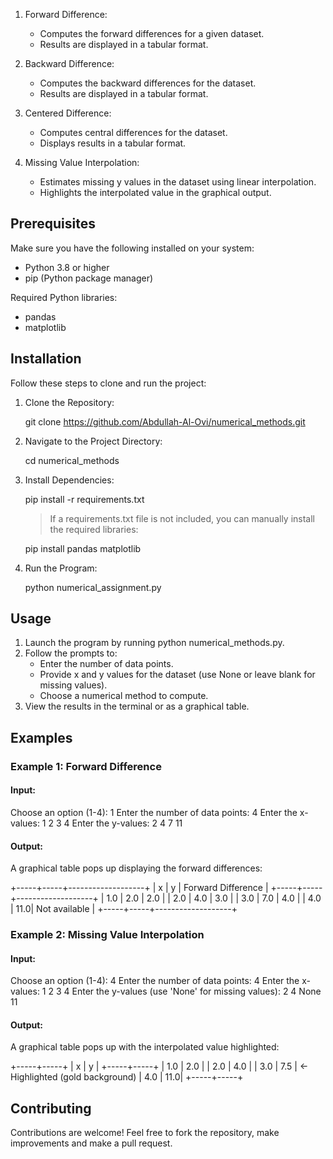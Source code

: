 

1. Forward Difference:

   - Computes the forward differences for a given dataset.
   - Results are displayed in a tabular format.

2. Backward Difference:

   - Computes the backward differences for the dataset.
   - Results are displayed in a tabular format.

3. Centered Difference:

   - Computes central differences for the dataset.
   - Displays results in a tabular format.

4. Missing Value Interpolation:

   - Estimates missing y values in the dataset using linear interpolation.
   - Highlights the interpolated value in the graphical output.

## Prerequisites

Make sure you have the following installed on your system:

- Python 3.8 or higher
- pip (Python package manager)

Required Python libraries:

- pandas
- matplotlib

## Installation

Follow these steps to clone and run the project:

1. Clone the Repository:

  
   git clone https://github.com/Abdullah-Al-Ovi/numerical_methods.git
   
2. Navigate to the Project Directory:

  
   cd numerical_methods
   
3. Install Dependencies:

  
   pip install -r requirements.txt
   
   > If a requirements.txt file is not included, you can manually install the required libraries:

  
   pip install pandas matplotlib
   
4. Run the Program:

  
   python numerical_assignment.py
   
## Usage

1. Launch the program by running python numerical_methods.py.
2. Follow the prompts to:
   - Enter the number of data points.
   - Provide x and y values for the dataset (use None or leave blank for missing values).
   - Choose a numerical method to compute.
3. View the results in the terminal or as a graphical table.

## Examples

### Example 1: Forward Difference

#### Input:

Choose an option (1-4): 1
Enter the number of data points: 4
Enter the x-values:
1
2
3
4
Enter the y-values:
2
4
7
11
#### Output:

A graphical table pops up displaying the forward differences:

+-----+-----+-------------------+
|  x  |  y  | Forward Difference |
+-----+-----+-------------------+
| 1.0 | 2.0 | 2.0               |
| 2.0 | 4.0 | 3.0               |
| 3.0 | 7.0 | 4.0               |
| 4.0 | 11.0| Not available               |
+-----+-----+-------------------+
### Example 2: Missing Value Interpolation

#### Input:

Choose an option (1-4): 4
Enter the number of data points: 4
Enter the x-values:
1
2
3
4
Enter the y-values (use 'None' for missing values):
2
4
None
11
#### Output:

A graphical table pops up with the interpolated value highlighted:

+-----+-----+
|  x  |  y  |
+-----+-----+
| 1.0 | 2.0 |
| 2.0 | 4.0 |
| 3.0 | 7.5 |  <- Highlighted (gold background)
| 4.0 | 11.0|
+-----+-----+
## Contributing

Contributions are welcome! Feel free to fork the repository, make improvements and make a pull request.
